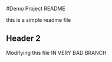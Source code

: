 #Demo Project README

this is a simple readme file
## Header 2
Modifying this file
IN VERY BAD BRANCH
